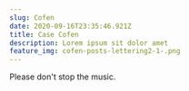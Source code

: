 ```yaml
---
slug: Cofen
date: 2020-09-16T23:35:46.921Z
title: Case Cofen
description: Lorem ipsum sit dolor amet
feature_img: cofen-posts-lettering2-1-.png
---
```

Please don't stop the music.
